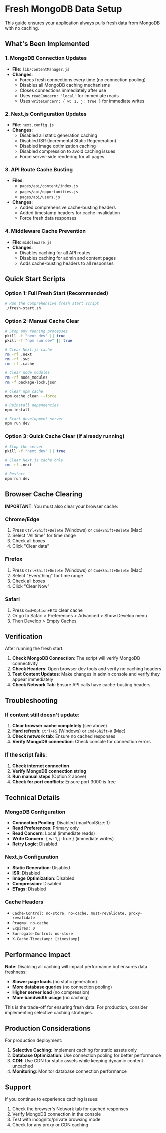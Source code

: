 # Fresh MongoDB Data Setup

This guide ensures your application always pulls fresh data from MongoDB with no caching.

## What's Been Implemented

### 1. **MongoDB Connection Updates**
- **File**: `lib/contentManager.js`
- **Changes**: 
  - Forces fresh connections every time (no connection pooling)
  - Disables all MongoDB caching mechanisms
  - Closes connections immediately after use
  - Uses `readConcern: 'local'` for immediate reads
  - Uses `writeConcern: { w: 1, j: true }` for immediate writes

### 2. **Next.js Configuration Updates**
- **File**: `next.config.js`
- **Changes**:
  - Disabled all static generation caching
  - Disabled ISR (Incremental Static Regeneration)
  - Disabled image optimization caching
  - Disabled compression to avoid caching issues
  - Force server-side rendering for all pages

### 3. **API Route Cache Busting**
- **Files**: 
  - `pages/api/content/index.js`
  - `pages/api/opportunities.js`
  - `pages/api/users.js`
- **Changes**:
  - Added comprehensive cache-busting headers
  - Added timestamp headers for cache invalidation
  - Force fresh data responses

### 4. **Middleware Cache Prevention**
- **File**: `middleware.js`
- **Changes**:
  - Disables caching for all API routes
  - Disables caching for admin and content pages
  - Adds cache-busting headers to all responses

## Quick Start Scripts

### Option 1: Full Fresh Start (Recommended)
```bash
# Run the comprehensive fresh start script
./fresh-start.sh
```

### Option 2: Manual Cache Clear
```bash
# Stop any running processes
pkill -f "next dev" || true
pkill -f "npm run dev" || true

# Clear Next.js cache
rm -rf .next
rm -rf .swc
rm -rf .cache

# Clear node modules
rm -rf node_modules
rm -f package-lock.json

# Clear npm cache
npm cache clean --force

# Reinstall dependencies
npm install

# Start development server
npm run dev
```

### Option 3: Quick Cache Clear (if already running)
```bash
# Stop the server
pkill -f "next dev" || true

# Clear Next.js cache only
rm -rf .next

# Restart
npm run dev
```

## Browser Cache Clearing

**IMPORTANT**: You must also clear your browser cache:

### Chrome/Edge
1. Press `Ctrl+Shift+Delete` (Windows) or `Cmd+Shift+Delete` (Mac)
2. Select "All time" for time range
3. Check all boxes
4. Click "Clear data"

### Firefox
1. Press `Ctrl+Shift+Delete` (Windows) or `Cmd+Shift+Delete` (Mac)
2. Select "Everything" for time range
3. Check all boxes
4. Click "Clear Now"

### Safari
1. Press `Cmd+Option+E` to clear cache
2. Or go to Safari > Preferences > Advanced > Show Develop menu
3. Then Develop > Empty Caches

## Verification

After running the fresh start:

1. **Check MongoDB Connection**: The script will verify MongoDB connectivity
2. **Check Headers**: Open browser dev tools and verify no caching headers
3. **Test Content Updates**: Make changes in admin console and verify they appear immediately
4. **Check Network Tab**: Ensure API calls have cache-busting headers

## Troubleshooting

### If content still doesn't update:

1. **Clear browser cache completely** (see above)
2. **Hard refresh**: `Ctrl+F5` (Windows) or `Cmd+Shift+R` (Mac)
3. **Check network tab**: Ensure no cached responses
4. **Verify MongoDB connection**: Check console for connection errors

### If the script fails:

1. **Check internet connection**
2. **Verify MongoDB connection string**
3. **Run manual steps** (Option 2 above)
4. **Check for port conflicts**: Ensure port 3000 is free

## Technical Details

### MongoDB Configuration
- **Connection Pooling**: Disabled (maxPoolSize: 1)
- **Read Preferences**: Primary only
- **Read Concern**: Local (immediate reads)
- **Write Concern**: { w: 1, j: true } (immediate writes)
- **Retry Logic**: Disabled

### Next.js Configuration
- **Static Generation**: Disabled
- **ISR**: Disabled
- **Image Optimization**: Disabled
- **Compression**: Disabled
- **ETags**: Disabled

### Cache Headers
- `Cache-Control: no-store, no-cache, must-revalidate, proxy-revalidate`
- `Pragma: no-cache`
- `Expires: 0`
- `Surrogate-Control: no-store`
- `X-Cache-Timestamp: [timestamp]`

## Performance Impact

**Note**: Disabling all caching will impact performance but ensures data freshness:

- **Slower page loads** (no static generation)
- **More database queries** (no connection pooling)
- **Higher server load** (no compression)
- **More bandwidth usage** (no caching)

This is the trade-off for ensuring fresh data. For production, consider implementing selective caching strategies.

## Production Considerations

For production deployment:

1. **Selective Caching**: Implement caching for static assets only
2. **Database Optimization**: Use connection pooling for better performance
3. **CDN**: Use CDN for static assets while keeping dynamic content uncached
4. **Monitoring**: Monitor database connection performance

## Support

If you continue to experience caching issues:

1. Check the browser's Network tab for cached responses
2. Verify MongoDB connection in the console
3. Test with incognito/private browsing mode
4. Check for any proxy or CDN caching